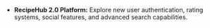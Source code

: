 - **RecipeHub 2.0 Platform:** Explore new user authentication, rating systems, social features, and advanced search capabilities.